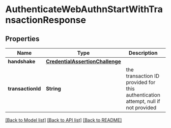 # AuthenticateWebAuthnStartWithTransactionResponse

## Properties
Name | Type | Description | Notes
------------ | ------------- | ------------- | -------------
**handshake** | [**CredentialAssertionChallenge**](CredentialAssertionChallenge.md) |  | 
**transactionId** | **String** | the transaction ID provided for this authentication attempt, null if not provided | [optional] 

[[Back to Model list]](../README.md#documentation-for-models) [[Back to API list]](../README.md#documentation-for-api-endpoints) [[Back to README]](../README.md)


